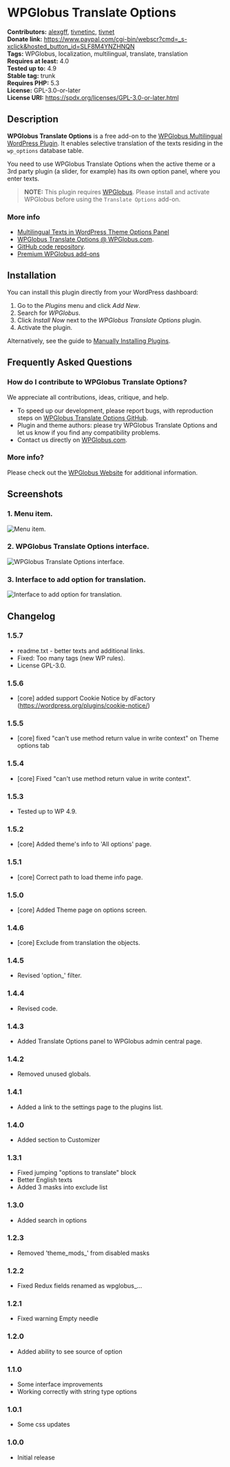 # WPGlobus Translate Options #
**Contributors:** [alexgff](https://profiles.wordpress.org/alexgff), [tivnetinc](https://profiles.wordpress.org/tivnetinc), [tivnet](https://profiles.wordpress.org/tivnet)  
**Donate link:** https://www.paypal.com/cgi-bin/webscr?cmd=_s-xclick&hosted_button_id=SLF8M4YNZHNQN  
**Tags:** WPGlobus, localization, multilingual, translate, translation  
**Requires at least:** 4.0  
**Tested up to:** 4.9  
**Stable tag:** trunk  
**Requires PHP:** 5.3  
**License:** GPL-3.0-or-later  
**License URI:** https://spdx.org/licenses/GPL-3.0-or-later.html  

## Description ##

**WPGlobus Translate Options** is a free add-on to the [WPGlobus Multilingual WordPress Plugin](https://wordpress.org/plugins/wpglobus/). It enables selective translation of the texts residing in the `wp_options` database table.

You need to use WPGlobus Translate Options when the active theme or a 3rd party plugin (a slider, for example) has its own option panel, where you enter texts.

> **NOTE:** This plugin requires [WPGlobus](https://wordpress.org/plugins/wpglobus/). Please install and activate WPGlobus before using the `Translate Options` add-on.

### More info ###

* [Multilingual Texts in WordPress Theme Options Panel](https://wpglobus.com/extensions-archive/multilingual-texts-in-wordpress-theme-options-panel/)
* [WPGlobus Translate Options @ WPGlobus.com](https://wpglobus.com/extensions-archive/extension-translate-options-archive/).
* [GitHub code repository](https://github.com/WPGlobus/wpglobus-translate-options).
* [Premium WPGlobus add-ons](https://wpglobus.com/shop/)

## Installation ##

You can install this plugin directly from your WordPress dashboard:
1. Go to the *Plugins* menu and click *Add New*.
1. Search for *WPGlobus*.
1. Click *Install Now* next to the *WPGlobus Translate Options* plugin.
1. Activate the plugin.

Alternatively, see the guide to [Manually Installing Plugins](http://codex.wordpress.org/Managing_Plugins#Manual_Plugin_Installation).

## Frequently Asked Questions ##

### How do I contribute to WPGlobus Translate Options? ###

We appreciate all contributions, ideas, critique, and help.

* To speed up our development, please report bugs, with reproduction steps on [WPGlobus Translate Options GitHub](https://github.com/WPGlobus/wpglobus-translate-options).
* Plugin and theme authors: please try WPGlobus Translate Options and let us know if you find any compatibility problems.
* Contact us directly on [WPGlobus.com](https://wpglobus.com/contact-us/).

### More info? ###

Please check out the [WPGlobus Website](https://wpglobus.com/extensions-archive/extension-translate-options-archive/) for additional information.

## Screenshots ##

### 1. Menu item. ###
![Menu item.](https://ps.w.org/wpglobus-translate-options/assets/screenshot-1.png)

### 2. WPGlobus Translate Options interface. ###
![WPGlobus Translate Options interface.](https://ps.w.org/wpglobus-translate-options/assets/screenshot-2.png)

### 3. Interface to add option for translation. ###
![Interface to add option for translation.](https://ps.w.org/wpglobus-translate-options/assets/screenshot-3.png)


## Changelog ##

### 1.5.7 ###
* readme.txt - better texts and additional links.
* Fixed: Too many tags (new WP rules).
* License GPL-3.0.

### 1.5.6 ###
* [core] added support Cookie Notice by dFactory (https://wordpress.org/plugins/cookie-notice/)

### 1.5.5 ###
* [core] fixed "can't use method return value in write context" on Theme options tab

### 1.5.4 ###
* [core] Fixed "can't use method return value in write context".

### 1.5.3 ###
* Tested up to WP 4.9.

### 1.5.2 ###
* [core] Added theme's info to 'All options' page.

### 1.5.1 ###
* [core] Correct path to load theme info page.

### 1.5.0 ###
* [core] Added Theme page on options screen.

### 1.4.6 ###
* [core] Exclude from translation the objects.

### 1.4.5 ###
* Revised 'option_' filter.

### 1.4.4 ###
* Revised code.

### 1.4.3 ###
* Added Translate Options panel to WPGlobus admin central page.

### 1.4.2 ###
* Removed unused globals.

### 1.4.1 ###
* Added a link to the settings page to the plugins list.

### 1.4.0 ###
* Added section to Customizer

### 1.3.1 ###
* Fixed jumping "options to translate" block
* Better English texts
* Added 3 masks into exclude list

### 1.3.0 ###
* Added search in options

### 1.2.3 ###
* Removed 'theme_mods_' from disabled masks

### 1.2.2 ###
* Fixed Redux fields renamed as wpglobus_...

### 1.2.1 ###
* Fixed warning Empty needle

### 1.2.0 ###
* Added ability to see source of option

### 1.1.0 ###
* Some interface improvements
* Working correctly with string type options

### 1.0.1 ###
* Some css updates

### 1.0.0 ###
* Initial release
